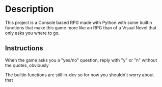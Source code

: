 # Description

This project is a Console based RPG made with Python with some builtin functions that make this game more like an RPG than of a Visual Novel that only asks you where to go.

## Instructions

When the game asks you a "yes/no" question, reply with "y" or "n" without the quotes, obviously
<!--Update this when the combat function is released-->
The builtin functions are still in-dev so for now you shouldn't worry about that
